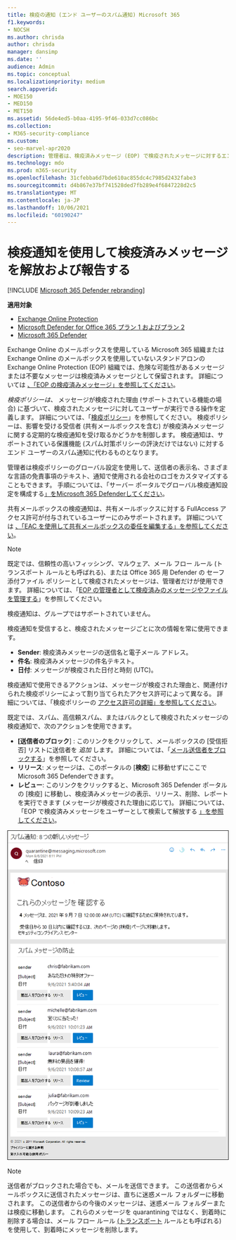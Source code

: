 ```yaml
---
title: 検疫の通知 (エンド ユーザーのスパム通知) Microsoft 365
f1.keywords:
- NOCSH
ms.author: chrisda
author: chrisda
manager: dansimp
ms.date: ''
audience: Admin
ms.topic: conceptual
ms.localizationpriority: medium
search.appverid:
- MOE150
- MED150
- MET150
ms.assetid: 56de4ed5-b0aa-4195-9f46-033d7cc086bc
ms.collection:
- M365-security-compliance
ms.custom:
- seo-marvel-apr2020
description: 管理者は、検疫済みメッセージ (EOP) で検疫されたメッセージに対するエンド Exchange Online Protectionについて学習できます。
ms.technology: mdo
ms.prod: m365-security
ms.openlocfilehash: 31cfebba6d7bde610ac855dc4c7985d2432fabe3
ms.sourcegitcommit: d4b867e37bf741528ded7fb289e4f6847228d2c5
ms.translationtype: MT
ms.contentlocale: ja-JP
ms.lasthandoff: 10/06/2021
ms.locfileid: "60190247"
---
```

# <a name="use-quarantine-notifications-to-release-and-report-quarantined-messages"></a>検疫通知を使用して検疫済みメッセージを解放および報告する

[!INCLUDE [Microsoft 365 Defender rebranding](../includes/microsoft-defender-for-office.md)]

**適用対象**
- [Exchange Online Protection](exchange-online-protection-overview.md)
- [Microsoft Defender for Office 365 プラン 1 およびプラン 2](defender-for-office-365.md)
- [Microsoft 365 Defender](../defender/microsoft-365-defender.md)

Exchange Online のメールボックスを使用している Microsoft 365 組織または Exchange Online のメールボックスを使用していないスタンドアロンの Exchange Online Protection (EOP) 組織では、危険な可能性があるメッセージまたは不要なメッセージは検疫済みメッセージとして保留されます。 詳細については [、「EOP の検疫済みメッセージ」を参照してください](quarantine-email-messages.md)。

_検疫ポリシーは、_ メッセージが検疫された理由 (サポートされている機能の場合) に基づいて、検疫されたメッセージに対してユーザーが実行できる操作を定義します。 詳細については、「[検疫ポリシー](quarantine-policies.md)」を参照してください。 検疫ポリシーは、影響を受ける受信者 (共有メールボックスを含む) が検疫済みメッセージに関する定期的な検疫通知を受け取るかどうかを制御します。 検疫通知は、サポートされている保護機能 (スパム対策ポリシーの評決だけではない) に対するエンド ユーザーのスパム通知に代わるものとなります。

管理者は検疫ポリシーのグローバル設定を使用して、送信者の表示名、さまざまな言語の免責事項のテキスト、通知で使用される会社のロゴをカスタマイズすることもできます。 手順については、「サーバー ポータルでグローバル検疫通知設定を構成する[」をMicrosoft 365 Defenderしてください](quarantine-policies.md#configure-global-quarantine-notification-settings-in-the-microsoft-365-defender-portal)。

共有メールボックスの検疫通知は、共有メールボックスに対する FullAccess アクセス許可が付与されているユーザーにのみサポートされます。 詳細については [、「EAC を使用して共有メールボックスの委任を編集する」を参照してください](/Exchange/collaboration-exo/shared-mailboxes#use-the-eac-to-edit-shared-mailbox-delegation)。

> [!NOTE]
> 既定では、信頼性の高いフィッシング、マルウェア、メール フロー ルール (トランスポート ルールとも呼ばれる)、または Office 365 用 Defender の セーフ 添付ファイル ポリシーとして検疫されたメッセージは、管理者だけが使用できます。 詳細については、「[EOP の管理者として検疫済みのメッセージやファイルを管理する](manage-quarantined-messages-and-files.md)」を参照してください。
>
> 検疫通知は、グループではサポートされていません。

検疫通知を受信すると、検疫されたメッセージごとに次の情報を常に使用できます。

- **Sender**: 検疫済みメッセージの送信名と電子メール アドレス。
- **件名**: 検疫済みメッセージの件名テキスト。
- **日付**: メッセージが検疫された日付と時刻 (UTC)。

検疫通知で使用できるアクションは、メッセージが検疫された理由と、関連付けられた検疫ポリシーによって割り当てられたアクセス許可によって異なる。 詳細については、「検疫ポリシーの [アクセス許可の詳細」を参照してください](quarantine-policies.md#quarantine-policy-permission-details)。

既定では、スパム、高信頼スパム、またはバルクとして検疫されたメッセージの検疫通知で、次のアクションを使用できます。

- **[送信者のブロック**] : このリンクをクリックして、メールボックスの [受信拒否] リストに送信者を _追加_ します。 詳細については、「[メール送信者をブロックする](https://support.microsoft.com/office/b29fd867-cac9-40d8-aed1-659e06a706e4)」を参照してください。
- **リリース**: メッセージは、このポータルの [**検疫**] に移動せずにここでMicrosoft 365 Defenderできます。
- **レビュー**: このリンクをクリックすると、Microsoft 365 Defender ポータルの [検疫] に移動し、検疫済みメッセージの表示、リリース、削除、レポートを実行できます (メッセージが検疫された理由に応じて)。 詳細については、「EOP で検疫済みメッセージをユーザーとして検索して解放する [」を参照してください](find-and-release-quarantined-messages-as-a-user.md)。

![検疫通知の例。](../../media/end-user-spam-notification.png)

> [!NOTE]
> 送信者がブロックされた場合でも、メールを送信できます。 この送信者からメールボックスに送信されたメッセージは、直ちに迷惑メール フォルダーに移動されます。 この送信者からの今後のメッセージは、迷惑メール フォルダーまたは検疫に移動します。 これらのメッセージを quarantining ではなく、到着時に削除する場合は、メール フロー ルール [(トランスポート](/exchange/security-and-compliance/mail-flow-rules/mail-flow-rules) ルールとも呼ばれる) を使用して、到着時にメッセージを削除します。
